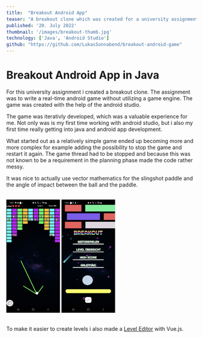 ```yaml
---
title:  "Breakout Android App"
teaser: "A breakout clone which was created for a university assignment"
published: '20. July 2022'
thumbnail: '/images/breakout-thumb.jpg'
technology: ['Java', 'Android Studio']
github: "https://github.com/LukasSonnabend/breakout-android-game"
---
```


# Breakout Android App in Java

For this university assignment i created a breakout clone. The assignment was to write a real-time android game without utilizing a game engine. The game was created with the help of the android studio.

The game was iterativly developed, which was a valuable experience for me. Not only was is my first time working with android studio, but i also my first time really getting into java and android app development.

What started out as a relatively simple game ended up becoming more and more complex for example adding the possibility to stop the game and restart it again. The game thread had to be stopped and because this was not known to be a requirement in the planning phase made the code rather messy.

It was nice to actually use vector mathematics for the slingshot paddle and the angle of impact between the ball and the paddle.

<br/>
<div class="flex" style="justify-content: space-around">
  <img class="w-3/12" height="300px" src="/images/breakout-ingame.jpg" alt="Breakout Game">
  <img class="w-3/12" height="300px" src="/images/breakout-main.jpg" alt="Breakout Game">
</div>
<br/>

To make it easier to create levels i also made a [Level Editor](https://lukassonnabend.github.io/nzse-lvl-gen/) with Vue.js.